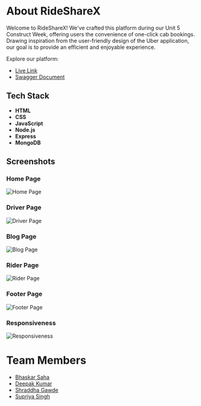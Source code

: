# About RideShareX

Welcome to RideShareX! We've crafted this platform during our Unit 5 Construct Week, offering users the convenience of one-click cab bookings. Drawing inspiration from the user-friendly design of the Uber application, our goal is to provide an efficient and enjoyable experience.

Explore our platform:
- [Live Link](https://moonlit-trifle-686331.netlify.app/)
- [Swagger Document](https://jealous-umbrella-moth.cyclic.app/apidocs/)

## Tech Stack

- **HTML**
- **CSS**
- **JavaScript**
- **Node.js**
- **Express**
- **MongoDB**

## Screenshots

### Home Page
![Home Page](https://github.com/bsaha12/tech-sankat-nivaaran-4321/assets/131662969/7ad19d2d-c9dd-4a39-bc39-c89522e3ebc3)

### Driver Page
![Driver Page](https://github.com/bsaha12/tech-sankat-nivaaran-4321/assets/131662969/5829156e-dd5a-44cb-b77c-92d9bdcdc33e)

### Blog Page
![Blog Page](https://github.com/bsaha12/tech-sankat-nivaaran-4321/assets/131662969/f1afb70e-46ce-445c-9c67-af05b098a5fe)

### Rider Page
![Rider Page](https://github.com/bsaha12/tech-sankat-nivaaran-4321/assets/131662969/d76cbd1a-8886-48bc-b56c-76eb6f6d4e41)

### Footer Page
![Footer Page](https://github.com/bsaha12/tech-sankat-nivaaran-4321/assets/131662969/354e045b-9982-4241-a12e-1133788d8db3)

### Responsiveness
![Responsiveness](https://github.com/bsaha12/tech-sankat-nivaaran-4321/assets/131662969/b69484d7-67c8-4258-a4d3-a16c48d0eb9f)

# Team Members
- [Bhaskar Saha](https://github.com/bsaha12)
- [Deepak Kumar](https://github.com/DEEPAK101020)
- [Shraddha Gawde](https://github.com/shraddha-gawde)
- [Supriya Singh](https://github.com/Supriyasingh2)
